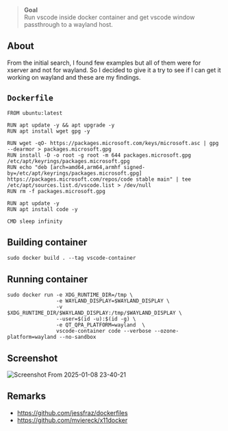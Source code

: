 > **Goal**  
> Run vscode inside docker container and get vscode window passthrough to a wayland host.

## About
From the initial search, I found few examples but all of them were for xserver and not for wayland. So I decided to give it a try to see if I can get it working on wayland and these are my findings. 


## `Dockerfile`
```
FROM ubuntu:latest 

RUN apt update -y && apt upgrade -y 
RUN apt install wget gpg -y

RUN wget -qO- https://packages.microsoft.com/keys/microsoft.asc | gpg --dearmor > packages.microsoft.gpg
RUN install -D -o root -g root -m 644 packages.microsoft.gpg /etc/apt/keyrings/packages.microsoft.gpg
RUN echo "deb [arch=amd64,arm64,armhf signed-by=/etc/apt/keyrings/packages.microsoft.gpg] https://packages.microsoft.com/repos/code stable main" | tee /etc/apt/sources.list.d/vscode.list > /dev/null
RUN rm -f packages.microsoft.gpg

RUN apt update -y
RUN apt install code -y

CMD sleep infinity 
```
## Building container

```
sudo docker build . --tag vscode-container
```
## Running container

```
sudo docker run -e XDG_RUNTIME_DIR=/tmp \
                -e WAYLAND_DISPLAY=$WAYLAND_DISPLAY \
                -v $XDG_RUNTIME_DIR/$WAYLAND_DISPLAY:/tmp/$WAYLAND_DISPLAY \
                --user=$(id -u):$(id -g) \
                -e QT_QPA_PLATFORM=wayland  \
                vscode-container code --verbose --ozone-platform=wayland --no-sandbox
```

## Screenshot

![Screenshot From 2025-01-08 23-40-21](https://github.com/user-attachments/assets/1a96fb1c-ebd9-4d85-8c77-db7398223cf4)

## Remarks
- https://github.com/jessfraz/dockerfiles
- https://github.com/mviereck/x11docker

